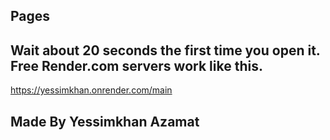 
## Pages
## Wait about 20 seconds the first time you open it. Free Render.com servers work like this. 

https://yessimkhan.onrender.com/main

## Made By Yessimkhan Azamat
